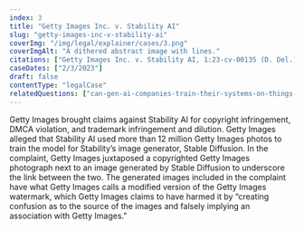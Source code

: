```yaml
---
index: 3
title: "Getty Images Inc. v. Stability AI"
slug: "getty-images-inc-v-stability-ai"
coverImg: "/img/legal/explainer/cases/3.png"
coverImgAlt: "A dithered abstract image with lines."
citations: ["Getty Images Inc. v. Stability AI, 1:23-cv-00135 (D. Del.)"]
caseDates: ["2/3/2023"]
draft: false 
contentType: "legalCase"
relatedQuestions: ["can-gen-ai-companies-train-their-systems-on-things-i-made"]
---
```

Getty Images brought claims against Stability AI for copyright infringement, DMCA violation, and trademark infringement and dilution. Getty Images alleged that Stability AI used more than 12 million Getty Images photos to train the model for Stability’s image generator, Stable Diffusion. In the complaint, Getty Images juxtaposed a copyrighted Getty Images photograph next to an image generated by Stable Diffusion to underscore the link between the two. The generated images included in the complaint have what Getty Images calls a modified version of the Getty Images watermark, which Getty Images claims to have harmed it by “creating confusion as to the source of the images and falsely implying an association with Getty Images."
